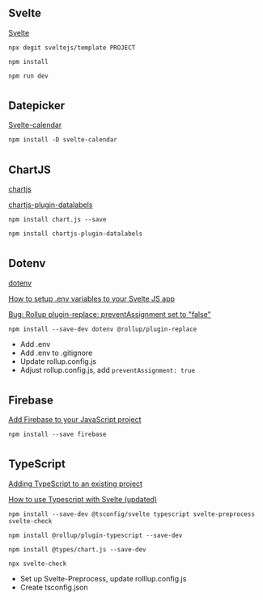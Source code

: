 ## Svelte

[Svelte](https://svelte.dev/)

```
npx degit sveltejs/template PROJECT

npm install

npm run dev
```

#

## Datepicker

[Svelte-calendar](https://github.com/6eDesign/svelte-calendar)

```
npm install -D svelte-calendar
```

#

## ChartJS

[chartjs](https://www.chartjs.org/docs/latest/getting-started/installation.html)

[chartjs-plugin-datalabels](https://www.npmjs.com/package/chartjs-plugin-datalabels)

```
npm install chart.js --save

npm install chartjs-plugin-datalabels
```

#

## Dotenv

[dotenv](https://www.npmjs.com/package/dotenv)

[How to setup .env variables to your Svelte JS app](https://medium.com/dev-cafe/how-to-setup-env-variables-to-your-svelte-js-app-c1579430f032)

[Bug: Rollup plugin-replace: preventAssignment set to "false"](https://github.com/sveltejs/sapper-template/issues/302)

```
npm install --save-dev dotenv @rollup/plugin-replace
```

- Add .env
- Add .env to .gitignore
- Update rollup.config.js
- Adjust rollup.config.js, add `preventAssignment: true`

#

## Firebase

[Add Firebase to your JavaScript project](https://firebase.google.com/docs/web/setup)

```
npm install --save firebase
```

#

## TypeScript

[Adding TypeScript to an existing project](https://svelte.dev/blog/svelte-and-typescript)

[How to use Typescript with Svelte (updated)](https://codechips.me/how-to-use-typescript-with-svelte/)

```
npm install --save-dev @tsconfig/svelte typescript svelte-preprocess svelte-check

npm install @rollup/plugin-typescript --save-dev

npm install @types/chart.js --save-dev

npx svelte-check
```

- Set up Svelte-Preprocess, update rolllup.config.js
- Create tsconfig.json

#
